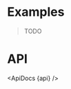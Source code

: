 <script lang="ts">
	import { ApiDocs } from 'svelte-ux';

	import api from '$lib/components/TileImage.svelte?raw&sveld';

	import Chart, { Svg } from '$lib/components/Chart.svelte';

	import Preview from '$lib/docs/Preview.svelte';
</script>

# Examples

> TODO

# API

<ApiDocs {api} />
